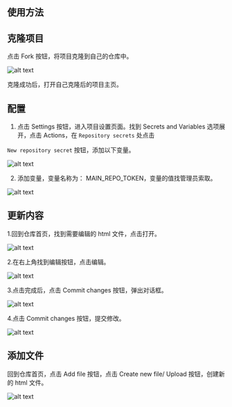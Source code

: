 ## 使用方法

## 克隆项目

点击 Fork 按钮，将项目克隆到自己的仓库中。

![alt text](.github/docs/image.png)

克隆成功后，打开自己克隆后的项目主页。

## 配置

1. 点击 Settings 按钮，进入项目设置页面。找到 Secrets and Variables 选项展开，点击 Actions，在 `Repository secrets` 处点击

`New repository secret` 按钮，添加以下变量。

![alt text](.github/docs/image-1.png)

2. 添加变量，变量名称为： MAIN_REPO_TOKEN，变量的值找管理员索取。

![alt text](.github/docs/image-2.png)

## 更新内容

1.回到仓库首页，找到需要编辑的 html 文件，点击打开。

![alt text](.github/docs/image-3.png)

2.在右上角找到编辑按钮，点击编辑。

![alt text](.github/docs/image-4.png)

3.点击完成后，点击 Commit changes 按钮，弹出对话框。

![alt text](.github/docs/image-5.png)

4.点击 Commit changes 按钮，提交修改。

![alt text](.github/docs/image-6.png)

## 添加文件

回到仓库首页，点击 Add file 按钮，点击 Create new file/ Upload 按钮，创建新的 html 文件。

![alt text](.github/docs/image-7.png)